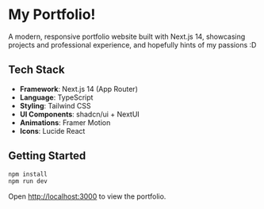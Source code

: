 # My Portfolio!

A modern, responsive portfolio website built with Next.js 14, showcasing projects and professional experience, and hopefully hints of my passions :D

## Tech Stack

- **Framework**: Next.js 14 (App Router)
- **Language**: TypeScript
- **Styling**: Tailwind CSS
- **UI Components**: shadcn/ui + NextUI
- **Animations**: Framer Motion
- **Icons**: Lucide React

## Getting Started

```bash
npm install
npm run dev
```

Open [http://localhost:3000](http://localhost:3000) to view the portfolio.